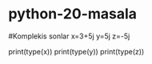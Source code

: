 # python-20-masala
#Komplekis sonlar
x=3+5j
y=5j
z=-5j

print(type(x))
print(type(y))
print(type(z))
